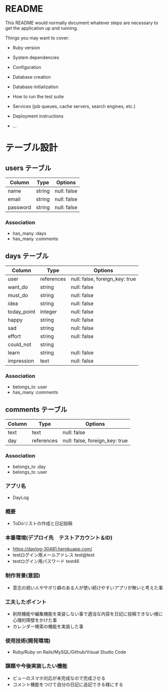 # README

This README would normally document whatever steps are necessary to get the
application up and running.

Things you may want to cover:

* Ruby version

* System dependencies

* Configuration

* Database creation

* Database initialization

* How to run the test suite

* Services (job queues, cache servers, search engines, etc.)

* Deployment instructions

* ...

# テーブル設計

## users テーブル
| Column       | Type   | Options     |
| ------------ | ------ | ----------- |
| name         | string | null: false |
| email        | string | null: false |
| password     | string | null: false |
### Association
- has_many :days
- has_many :comments

## days テーブル
| Column        | Type       | Options                        |
| ------------- | ---------- | ------------------------------ |
| user          | references | null: false, foreign_key: true |
| want_do       | string     | null: false                    |
| must_do       | string     | null: false                    |
| idea          | string     | null: false                    |
| today_point   | integer    | null: false                    |
| happy         | string     | null: false                    |
| sad           | string     | null: false                    |
| effort        | string     | null: false                    |
| could_not     | string     |                                |
| learn         | string     | null: false                    |
| impression    | text       | null: false                    |
### Association
- belongs_to :user
- has_many :comments

## comments テーブル

| Column      | Type       | Options                        |
| ----------- | ---------- | ------------------------------ |
| text        | text       | null: false                    |
| day         | references | null: false, foreign_key: true |

### Association

- belongs_to :day
- belongs_to :user

### アプリ名						
- DayLog
### 概要						
- ToDoリストの作成と日記投稿
### 本番環境(デプロイ先　テストアカウント＆ID)				
- https://daylog-30481.herokuapp.com/
- testログイン用メールアドレス test@test
- testログイン用パスワード test46
### 制作背景(意図)						
- 意志の弱い人やサボり癖のある人が使い続けやすいアプリが無いと考えた事
### 工夫したポイント						
- 削除機能や編集機能を実装しない事で適当な内容を日記に投稿できない様に心理的障壁をかけた事
- カレンダー検索の機能を実装した事
### 使用技術(開発環境)						
- Ruby/Ruby on Rails/MySQL/Github/Visual Studio Code
### 課題や今後実装したい機能						
- ビューのスマホ対応が未完成なので完成させる
- コメント機能をつけて自分の日記に追記できる様にする